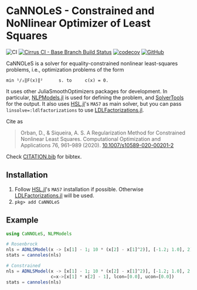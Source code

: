 # CaNNOLeS - Constrained and NoNlinear Optimizer of Least Squares

![CI](https://github.com/JuliaSmoothOptimizers/CaNNOLeS.jl/workflows/CI/badge.svg?branch=master)
[![Cirrus CI - Base Branch Build Status](https://img.shields.io/cirrus/github/JuliaSmoothOptimizers/CaNNOLeS.jl?logo=Cirrus%20CI)](https://cirrus-ci.com/github/JuliaSmoothOptimizers/CaNNOLeS.jl)
[![codecov](https://codecov.io/gh/JuliaSmoothOptimizers/CaNNOLeS.jl/branch/master/graph/badge.svg)](https://codecov.io/gh/JuliaSmoothOptimizers/CaNNOLeS.jl)
[![GitHub](https://img.shields.io/github/release/JuliaSmoothOptimizers/CaNNOLeS.svg?style=flat-square)](https://github.com/JuliaSmoothOptimizers/CaNNOLeS/releases)

CaNNOLeS is a solver for equality-constrained nonlinear least-squares problems, i.e.,
optimization problems of the form

    min ¹/₂‖F(x)‖²      s. to     c(x) = 0.

It uses other JuliaSmoothOptimizers packages for development.
In particular, [NLPModels.jl](https://github.com/JuliaSmoothOptimizers/NLPModels.jl) is used for defining the problem, and [SolverTools](https://github.com/JuliaSmoothOptimizers/SolverTools.jl) for the output.
It also uses [HSL.jl](https://github.com/JuliaSmoothOptimizers/HSL.jl)'s `MA57` as main solver, but you can pass `linsolve=:ldlfactorizations` to use [LDLFactorizations.jl](https://github.com/JuliaSmoothOptimizers/LDLFactorizations.jl).

Cite as

> Orban, D., & Siqueira, A. S.
> A Regularization Method for Constrained Nonlinear Least Squares.
> Computational Optimization and Applications 76, 961–989 (2020).
> [10.1007/s10589-020-00201-2](https://doi.org/10.1007/s10589-020-00201-2)

Check [CITATION.bib](CITATION.bib) for bibtex.

## Installation

1. Follow [HSL.jl](https://github.com/JuliaSmoothOptimizers/HSL.jl)'s `MA57` installation if possible. Otherwise [LDLFactorizations.jl](https://github.com/JuliaSmoothOptimizers/LDLFactorizations.jl) will be used.
2. `pkg> add CaNNOLeS`

## Example

```julia
using CaNNOLeS, NLPModels

# Rosenbrock
nls = ADNLSModel(x -> [x[1] - 1; 10 * (x[2] - x[1]^2)], [-1.2; 1.0], 2)
stats = cannoles(nls)

# Constrained
nls = ADNLSModel(x -> [x[1] - 1; 10 * (x[2] - x[1]^2)], [-1.2; 1.0], 2
                 c=x->[x[1] * x[2] - 1], lcon=[0.0], ucon=[0.0])
stats = cannoles(nls)
```
